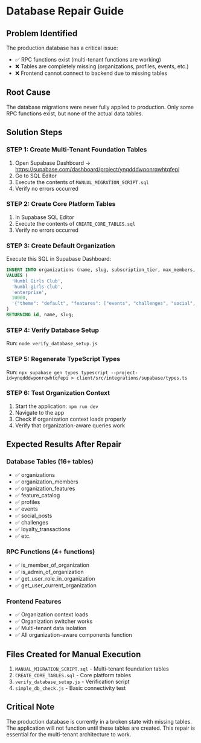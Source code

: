 # Database Repair Guide

## Problem Identified
The production database has a critical issue:
- ✅ RPC functions exist (multi-tenant functions are working)
- ❌ Tables are completely missing (organizations, profiles, events, etc.)
- ❌ Frontend cannot connect to backend due to missing tables

## Root Cause
The database migrations were never fully applied to production. Only some RPC functions exist, but none of the actual data tables.

## Solution Steps

### STEP 1: Create Multi-Tenant Foundation Tables
1. Open Supabase Dashboard → https://supabase.com/dashboard/project/ynqdddwponrqwhtqfepi
2. Go to SQL Editor
3. Execute the contents of `MANUAL_MIGRATION_SCRIPT.sql`
4. Verify no errors occurred

### STEP 2: Create Core Platform Tables  
1. In Supabase SQL Editor
2. Execute the contents of `CREATE_CORE_TABLES.sql`
3. Verify no errors occurred

### STEP 3: Create Default Organization
Execute this SQL in Supabase Dashboard:
```sql
INSERT INTO organizations (name, slug, subscription_tier, max_members, settings)
VALUES (
  'Humbl Girls Club',
  'humbl-girls-club', 
  'enterprise',
  10000,
  '{"theme": "default", "features": ["events", "challenges", "social", "loyalty", "messaging"]}'::jsonb
)
RETURNING id, name, slug;
```

### STEP 4: Verify Database Setup
Run: `node verify_database_setup.js`

### STEP 5: Regenerate TypeScript Types
Run: `npx supabase gen types typescript --project-id=ynqdddwponrqwhtqfepi > client/src/integrations/supabase/types.ts`

### STEP 6: Test Organization Context
1. Start the application: `npm run dev`
2. Navigate to the app
3. Check if organization context loads properly
4. Verify that organization-aware queries work

## Expected Results After Repair

### Database Tables (16+ tables)
- ✅ organizations
- ✅ organization_members
- ✅ organization_features
- ✅ feature_catalog
- ✅ profiles
- ✅ events
- ✅ social_posts
- ✅ challenges
- ✅ loyalty_transactions
- ✅ etc.

### RPC Functions (4+ functions)
- ✅ is_member_of_organization
- ✅ is_admin_of_organization  
- ✅ get_user_role_in_organization
- ✅ get_user_current_organization

### Frontend Features
- ✅ Organization context loads
- ✅ Organization switcher works
- ✅ Multi-tenant data isolation
- ✅ All organization-aware components function

## Files Created for Manual Execution

1. `MANUAL_MIGRATION_SCRIPT.sql` - Multi-tenant foundation tables
2. `CREATE_CORE_TABLES.sql` - Core platform tables  
3. `verify_database_setup.js` - Verification script
4. `simple_db_check.js` - Basic connectivity test

## Critical Note
The production database is currently in a broken state with missing tables. The application will not function until these tables are created. This repair is essential for the multi-tenant architecture to work.